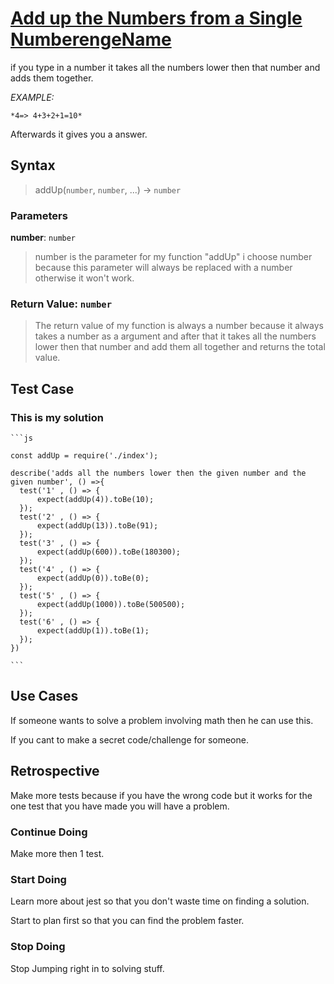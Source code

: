 # [Add up the Numbers from a Single NumberengeName](https://edabit.com/challenge/4gzDuDkompAqujpRi)

  if you type in a number it takes all the numbers lower then that number
  and adds them together.
  
  *EXAMPLE:*
  
    *4=> 4+3+2+1=10*
  
  Afterwards it gives you a answer.

## Syntax

> addUp(`number`, `number`, ...) -> `number`

### Parameters

**number**: `number`

>number is the parameter for my function "addUp" i choose number because this
>parameter will always be replaced with a number otherwise it won't work.

### Return Value: `number`

>The return value of my function is always a number because it always takes a
>number as a argument and after that it takes all the numbers lower then that
>number and add them all together and returns the total value.

## Test Case

### This is my solution

    ```js

    const addUp = require('./index');

    describe('adds all the numbers lower then the given number and the given number', () =>{
      test('1' , () => {
          expect(addUp(4)).toBe(10);
      });
      test('2' , () => {
          expect(addUp(13)).toBe(91);
      });
      test('3' , () => {
          expect(addUp(600)).toBe(180300);
      });
      test('4' , () => {
          expect(addUp(0)).toBe(0);
      });
      test('5' , () => {
          expect(addUp(1000)).toBe(500500);
      });
      test('6' , () => {
          expect(addUp(1)).toBe(1);
      });
    })
    
    ```

## Use Cases

If someone wants to solve a problem involving math then he can use this.

If you cant to make a secret code/challenge for someone.

## Retrospective

Make more tests because if you have the wrong code but it works for the one test
that you have made you will have a problem.

### Continue Doing

Make more then 1 test.

### Start Doing

Learn more about jest so that you don't waste time on finding a solution.

Start to plan first so that you can find the problem faster.

### Stop Doing

Stop Jumping right in to solving stuff.
